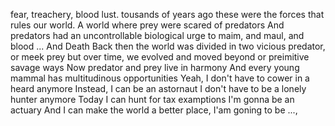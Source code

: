 fear, treachery, blood lust.
tousands of years ago these were the forces that rules our world.
A world where prey were scared of predators
And predators had an uncontrollable biological urge to maim, and maul, and
blood ... And Death
Back then the world was divided in two
vicious predator, or meek prey
but over time, we evolved
and moved beyond or preimitive savage ways
Now predator and prey live in harmony
And every young mammal has multitudinous opportunities
Yeah, I don't have to cower in a heard anymore
Instead, I can be an astornaut
I don't have to be a lonely hunter anymore
Today I can hunt for tax examptions
I'm gonna be an actuary
And I can make the world a better place, I'am goning to be ...,